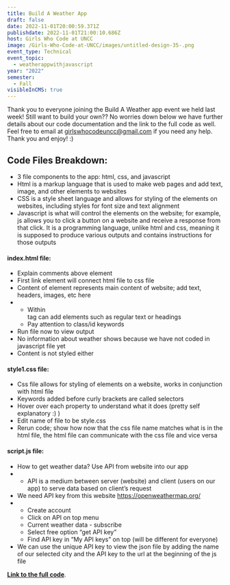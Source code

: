 ```yaml
---
title: Build A Weather App
draft: false
date: 2022-11-01T20:00:59.371Z
publishdate: 2022-11-01T21:00:10.686Z
host: Girls Who Code at UNCC
image: /Girls-Who-Code-at-UNCC/images/untitled-design-35-.png
event_type: Technical
event_topic:
  - weatherappwithjavascript
year: "2022"
semester:
  - Fall
visibleInCMS: true
---
```

T﻿hank you to everyone joining the Build A Weather app event we held last week! Still want to build your own?? No worries down below we have further details about our code documentation and the link to the full code as well. Feel free to email at girlswhocodeuncc@gmail.com if you need any help. Thank you and enjoy! :)

## **C﻿ode Files Breakdown:**

* 3 file components to the app: html, css, and javascript
* Html is a markup language that is used to make web pages and add text, image, and other elements to websites
* CSS is a style sheet language and allows for styling of the elements on websites, including styles for font size and text alignment
* Javascript is what will control the elements on the website; for example, js allows you to click a button on a website and receive a response from that click. It is a programming language, unlike html and css, meaning it is supposed to produce various outputs and contains instructions for those outputs

#### **index.html file:**

* Explain comments above <head> element
* First link element will connect html file to css file
* Content of <body> element represents main content of website; add text, headers, images, etc here
* * Within <div> tag can add elements such as regular text or headings
  * Pay attention to class/id keywords
* Run file now to view output
* No information about weather shows because we have not coded in javascript file yet
* Content is not styled either

#### **style1.css file:**

* Css file allows for styling of elements on a website, works in conjunction with html file
* Keywords added before curly brackets are called selectors
* Hover over each property to understand what it does (pretty self explanatory :) )
* Edit name of file to be style.css
* Rerun code; show how now that the css file name matches what is in the html file, the html file can communicate with the css file and vice versa

#### **script.js file:**

* How to get weather data? Use API from website into our app
* * API is a medium between server (website) and client (users on our app) to serve data based on client’s request
* We need API key from this website <https://openweathermap.org/>
* * Create account
  * Click on API on top menu 
  * Current weather data - subscribe
  * Select free option “get API key”
  * Find API key in “My API keys” on top (will be different for everyone)
* We can use the unique API key to view the json file by adding the name of our selected city and the API key to the url at the beginning of the js file

**[L﻿ink to the full code](https://replit.com/@LoloAboufoul/WeatherAppGWCComplete)**.